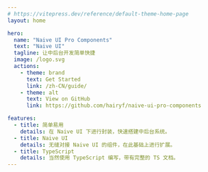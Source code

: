 ```yaml
---
# https://vitepress.dev/reference/default-theme-home-page
layout: home

hero:
  name: "Naive UI Pro Components"
  text: "Naive UI"
  tagline: 让中后台开发简单快捷
  image: /logo.svg
  actions:
    - theme: brand
      text: Get Started
      link: /zh-CN/guide/
    - theme: alt
      text: View on GitHub
      link: https://github.com/hairyf/naive-ui-pro-components

features:
  - title: 简单易用
    details: 在 Naive UI 下进行封装，快速搭建中后台系统。
  - title: Naive UI
    details: 无缝对接 Naive UI 的组件，在此基础上进行扩展。
  - title: TypeScript
    details: 当然使用 TypeScript 编写，带有完整的 TS 文档。
---
```

